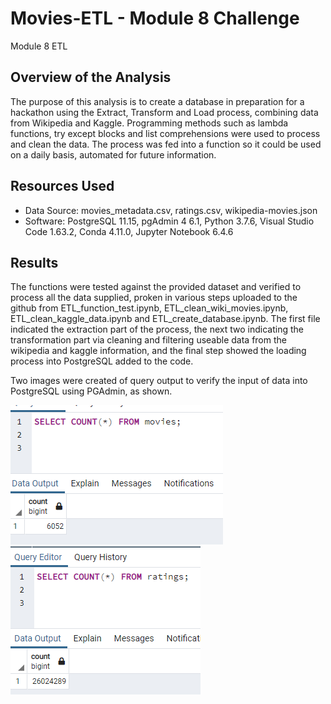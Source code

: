 # Movies-ETL  - Module 8 Challenge
Module 8 ETL

## Overview of the Analysis

The purpose of this analysis is to create a database in preparation for a hackathon using the Extract, Transform and Load process, combining data from Wikipedia and Kaggle. Programming methods such as lambda functions, try except blocks and list comprehensions were used to process and clean the data. The process was fed into a function so it could be used on a daily basis, automated for future information.

## Resources Used
- Data Source: movies_metadata.csv, ratings.csv, wikipedia-movies.json
- Software: PostgreSQL 11.15, pgAdmin 4 6.1, Python 3.7.6, Visual Studio Code 1.63.2, Conda 4.11.0, Jupyter Notebook 6.4.6

## Results

The functions were tested against the provided dataset and verified to process all the data supplied, proken in various steps uploaded to the github from ETL_function_test.ipynb, ETL_clean_wiki_movies.ipynb, ETL_clean_kaggle_data.ipynb and ETL_create_database.ipynb. The first file indicated the extraction part of the process, the next two indicating the transformation part via cleaning and filtering useable data from the wikipedia and kaggle information, and the final step showed the loading process into PostgreSQL added to the code.

Two images were created of query output to verify the input of data into PostgreSQL using PGAdmin, as shown.

![Movies Import Count](Resources/movies_query.png)
![Ratings Import Count](Resources/ratings_query.png)